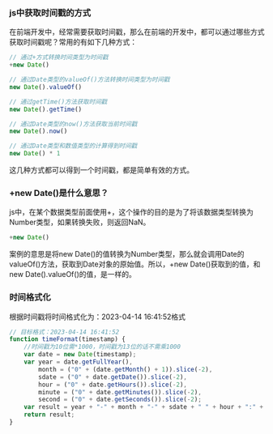 ### js中获取时间戳的方式

在前端开发中，经常需要获取时间戳，那么在前端的开发中，都可以通过哪些方式获取时间戳呢？常用的有如下几种方式：

```js
// 通过+方式转换时间类型为时间戳
+new Date()

// 通过Date类型的valueOf()方法转换时间类型为时间戳
new Date().valueOf()

// 通过getTime()方法获取时间戳
new Date().getTime()

// 通过Date类型的now()方法获取当前时间戳
new Date().now()

// 通过Date类型和数值类型的计算得到时间戳
new Date() * 1
```

这几种方式都可以得到一个时间戳，都是简单有效的方式。

### +new Date()是什么意思？

js中，在某个数据类型前面使用+，这个操作的目的是为了将该数据类型转换为Number类型，如果转换失败，则返回NaN。

```js
+new Date()
```
案例的意思是将new Date()的值转换为Number类型，那么就会调用Date的valueOf()方法，获取到Date对象的原始值。所以，+new Date()获取到的值，和new Date().valueOf()的值，是一样的。

### 时间格式化

根据时间戳将时间格式化为：2023-04-14 16:41:52格式

```js
// 目标格式：2023-04-14 16:41:52
function timeFormat(timestamp) {
    //时间戳为10位需*1000，时间戳为13位的话不需乘1000 
    var date = new Date(timestamp);
    var year = date.getFullYear(),
        month = ("0" + (date.getMonth() + 1)).slice(-2),
        sdate = ("0" + date.getDate()).slice(-2),
        hour = ("0" + date.getHours()).slice(-2),
        minute = ("0" + date.getMinutes()).slice(-2),
        second = ("0" + date.getSeconds()).slice(-2);
    var result = year + "-" + month + "-" + sdate + " " + hour + ":" + minute + ":" + second;
    return result;
}
```